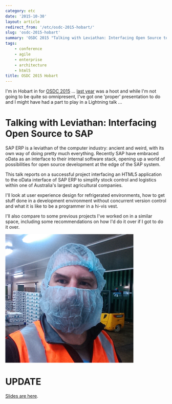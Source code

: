 ```yaml
---
category: etc
date: '2015-10-30'
layout: article
redirect_from: '/etc/osdc-2015-hobart/'
slug: 'osdc-2015-hobart'
summary: 'OSDC 2015 "Talking with Leviathan: Interfacing Open Source to SAP"'
tags:
    - conference
    - agile
    - enterprise
    - architecture
    - html5
title: OSDC 2015 Hobart
---
```


I'm in Hobart in for [OSDC 2015](https://2015.osdc.com.au/) ... [last
year](/etc/osdc-2014-gold-coast/) was a hoot and while I'm not going to
be quite so omnipresent, I've got one 'proper' presentation to do and I
might have had a part to play in a Lightning talk ...

Talking with Leviathan: Interfacing Open Source to SAP
======================================================

SAP ERP is a leviathan of the computer industry: ancient and weird, with
its own way of doing pretty much everything. Recently SAP have embraced
oData as an interface to their internal software stack, opening up a
world of possibilities for open source development at the edge of the
SAP system.

This talk reports on a successful project interfacing an HTML5
application to the oData interface of SAP ERP to simplify stock control
and logistics within one of Australia's largest agricultural companies.

I'll look at user experience design for refrigerated environments, how
to get stuff done in a development environment without concurrent
version control and what it is like to be a programmer in a hi-vis vest.

I'll also compare to some previous projects I've worked on in a similar
space, including some recommendations on how I'd do it over if I got to
do it over.

![... in the warehouse ...](nick-moore-hiviz.jpg)

UPDATE
======

[Slides are here](../../talk/osdc2015/leviathan.html).

